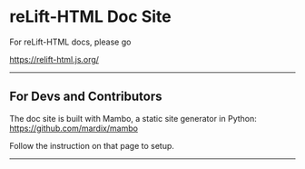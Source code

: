 
# reLift-HTML Doc Site


For reLift-HTML docs, please go 

https://relift-html.js.org/

---


## For Devs and Contributors



The doc site is built with Mambo, a static site generator in Python:  https://github.com/mardix/mambo

Follow the instruction on that page to setup. 


---



